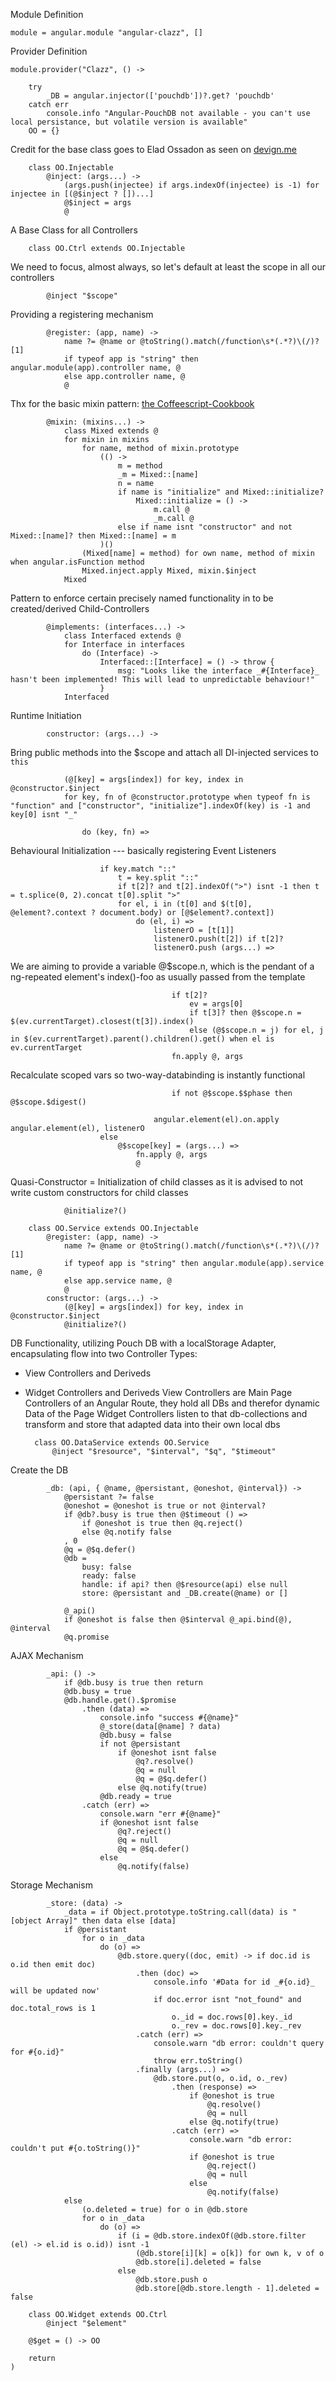 Module Definition

	module = angular.module "angular-clazz", []

Provider Definition

	module.provider("Clazz", () ->

		try
			_DB = angular.injector(['pouchdb'])?.get? 'pouchdb'
		catch err
			console.info "Angular-PouchDB not available - you can't use local persistance, but volatile version is available"
		OO = {}

Credit for the base class goes to Elad Ossadon as seen on [devign.me](http://www.devign.me/angular-dot-js-coffeescript-controller-base-class)

		class OO.Injectable
			@inject: (args...) ->
				(args.push(injectee) if args.indexOf(injectee) is -1) for injectee in [(@$inject ? [])...]
				@$inject = args
				@

A Base Class for all Controllers

		class OO.Ctrl extends OO.Injectable

We need to focus, almost always, so let's default at least the scope in all our controllers

			@inject "$scope"

Providing a registering mechanism

			@register: (app, name) ->
				name ?= @name or @toString().match(/function\s*(.*?)\(/)?[1]
				if typeof app is "string" then angular.module(app).controller name, @
				else app.controller name, @
				@

Thx for the basic mixin pattern: [the Coffeescript-Cookbook](http://coffeescriptcookbook.com/chapters/classes_and_objects/mixins)

			@mixin: (mixins...) ->
				class Mixed extends @
				for mixin in mixins
					for name, method of mixin.prototype
						(() ->
							m = method
							_m = Mixed::[name]
							n = name
							if name is "initialize" and Mixed::initialize?
								Mixed::initialize = () ->
									m.call @
									_m.call @
							else if name isnt "constructor" and not Mixed::[name]? then Mixed::[name] = m
						)()
					(Mixed[name] = method) for own name, method of mixin when angular.isFunction method
					Mixed.inject.apply Mixed, mixin.$inject
				Mixed

Pattern to enforce certain precisely named functionality in to be created/derived Child-Controllers

			@implements: (interfaces...) ->
				class Interfaced extends @
				for Interface in interfaces
					do (Interface) ->
						Interfaced::[Interface] = () -> throw {
							msg: "Looks like the interface _#{Interface}_ hasn't been implemented! This will lead to unpredictable behaviour!"
						}
				Interfaced

Runtime Initiation

			constructor: (args...) ->

Bring public methods into the $scope and attach all DI-injected services to `this`

				(@[key] = args[index]) for key, index in @constructor.$inject
				for key, fn of @constructor.prototype when typeof fn is "function" and ["constructor", "initialize"].indexOf(key) is -1 and key[0] isnt "_"

					do (key, fn) =>

Behavioural Initialization --- basically registering Event Listeners

						if key.match "::"
							t = key.split "::"
							if t[2]? and t[2].indexOf(">") isnt -1 then t = t.splice(0, 2).concat t[0].split ">"
							for el, i in (t[0] and $(t[0], @element?.context ? document.body) or [@$element?.context])
								do (el, i) =>
									listenerO = [t[1]]
									listenerO.push(t[2]) if t[2]?
									listenerO.push (args...) =>

We are aiming to provide a variable @$scope.n, which is the pendant of a ng-repeated element's index()-foo as usually passed from the template

										if t[2]?
											ev = args[0]
											if t[3]? then @$scope.n = $(ev.currentTarget).closest(t[3]).index()
											else (@$scope.n = j) for el, j in $(ev.currentTarget).parent().children().get() when el is ev.currentTarget
										fn.apply @, args

Recalculate scoped vars so two-way-databinding is instantly functional

										if not @$scope.$$phase then @$scope.$digest()

									angular.element(el).on.apply angular.element(el), listenerO
						else
							@$scope[key] = (args...) =>
								fn.apply @, args
								@

Quasi-Constructor = Initialization of child classes as it is advised to not write custom constructors for child classes

				@initialize?()

		class OO.Service extends OO.Injectable
			@register: (app, name) ->
				name ?= @name or @toString().match(/function\s*(.*?)\(/)?[1]
				if typeof app is "string" then angular.module(app).service name, @
				else app.service name, @
				@
			constructor: (args...) ->
				(@[key] = args[index]) for key, index in @constructor.$inject
				@initialize?()

DB Functionality, utilizing Pouch DB with a localStorage Adapter, encapsulating flow into two Controller Types:
* View Controllers and Deriveds
* Widget Controllers and Deriveds
View Controllers are Main Page Controllers of an Angular Route, they hold all DBs and therefor dynamic Data of the Page
Widget Controllers listen to that db-collections and transform and store that adapted data into their own local dbs

		class OO.DataService extends OO.Service
			@inject "$resource", "$interval", "$q", "$timeout"

Create the DB

			_db: (api, { @name, @persistant, @oneshot, @interval}) ->
				@persistant ?= false
				@oneshot = @oneshot is true or not @interval?
				if @db?.busy is true then @$timeout () =>
					if @oneshot is true then @q.reject()
					else @q.notify false
				, 0
				@q = @$q.defer()
				@db =
					busy: false
					ready: false
					handle: if api? then @$resource(api) else null
					store: @persistant and _DB.create(@name) or []

				@_api()
				if @oneshot is false then @$interval @_api.bind(@), @interval
				@q.promise

AJAX Mechanism

			_api: () ->
				if @db.busy is true then return
				@db.busy = true
				@db.handle.get().$promise
					.then (data) =>
						console.info "success #{@name}"
						@_store(data[@name] ? data)
						@db.busy = false
						if not @persistant
							if @oneshot isnt false
								@q?.resolve()
								@q = null
								@q = @$q.defer()
							else @q.notify(true)
						@db.ready = true
					.catch (err) =>
						console.warn "err #{@name}"
						if @oneshot isnt false
							@q?.reject()
							@q = null
							@q = @$q.defer()
						else
							@q.notify(false)


Storage Mechanism

			_store: (data) ->
				_data = if Object.prototype.toString.call(data) is "[object Array]" then data else [data]
				if @persistant
					for o in _data
						do (o) =>
							@db.store.query((doc, emit) -> if doc.id is o.id then emit doc)
								.then (doc) =>
									console.info '#Data for id _#{o.id}_ will be updated now'
									if doc.error isnt "not_found" and doc.total_rows is 1
										o._id = doc.rows[0].key._id
										o._rev = doc.rows[0].key._rev
								.catch (err) =>
									console.warn "db error: couldn't query for #{o.id}"
									throw err.toString()
								.finally (args...) =>
									@db.store.put(o, o.id, o._rev)
										.then (response) =>
											if @oneshot is true
												@q.resolve()
												@q = null
											else @q.notify(true)
										.catch (err) =>
											console.warn "db error: couldn't put #{o.toString()}"
											if @oneshot is true
												@q.reject()
												@q = null
											else
												@q.notify(false)
				else
					(o.deleted = true) for o in @db.store
					for o in _data
						do (o) =>
							if (i = @db.store.indexOf(@db.store.filter (el) -> el.id is o.id)) isnt -1
								(@db.store[i][k] = o[k]) for own k, v of o
								@db.store[i].deleted = false
							else
								@db.store.push o
								@db.store[@db.store.length - 1].deleted = false

		class OO.Widget extends OO.Ctrl
			@inject "$element"

		@$get = () -> OO

		return
	)
